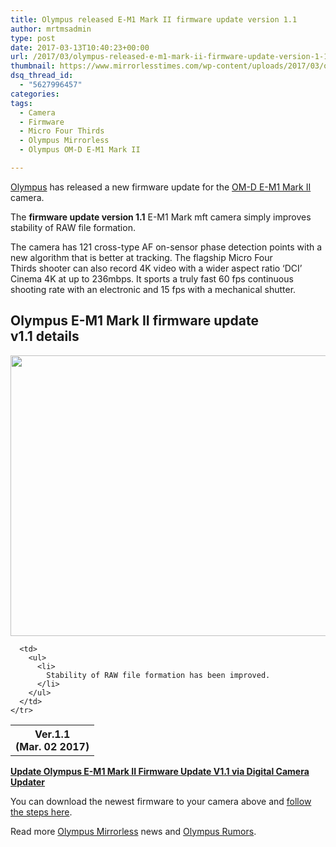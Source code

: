 ```yaml
---
title: Olympus released E-M1 Mark II firmware update version 1.1
author: mrtmsadmin
type: post
date: 2017-03-13T10:40:23+00:00
url: /2017/03/olympus-released-e-m1-mark-ii-firmware-update-version-1-1/
thumbnail: https://www.mirrorlesstimes.com/wp-content/uploads/2017/03/olympus-e-m1-mark-ii-firmware-update.jpg
dsq_thread_id:
  - "5627996457"
categories:
tags:
  - Camera
  - Firmware
  - Micro Four Thirds
  - Olympus Mirrorless
  - Olympus OM-D E-M1 Mark II

---
```

[Olympus][1] has released a new firmware update for the [OM-D E-M1 Mark II][2] camera.

The **firmware update version 1.1** E-M1 Mark mft camera simply improves stability of RAW file formation.

The camera has 121 cross-type AF on-sensor phase detection points with a new algorithm that is better at tracking. The flagship Micro Four Thirds shooter can also record 4K video with a wider aspect ratio ‘DCI’ Cinema 4K at up to 236mbps. It sports a truly fast 60 fps continuous shooting rate with an electronic and 15 fps with a mechanical shutter.<!--more-->

## Olympus E-M1 Mark II firmware update v1.1 details

[<img class="aligncenter size-full wp-image-772" src="https://i0.wp.com/www.mirrorlesstimes.com/wp-content/uploads/2016/12/olympus-e-m1-mark-ii-pre-order-2.jpg?resize=600%2C449&#038;ssl=1" alt="" width="600" height="449" srcset="https://i0.wp.com/www.mirrorlesstimes.com/wp-content/uploads/2016/12/olympus-e-m1-mark-ii-pre-order-2.jpg?w=900&ssl=1 900w, https://i0.wp.com/www.mirrorlesstimes.com/wp-content/uploads/2016/12/olympus-e-m1-mark-ii-pre-order-2.jpg?resize=300%2C225&ssl=1 300w, https://i0.wp.com/www.mirrorlesstimes.com/wp-content/uploads/2016/12/olympus-e-m1-mark-ii-pre-order-2.jpg?resize=768%2C575&ssl=1 768w, https://i0.wp.com/www.mirrorlesstimes.com/wp-content/uploads/2016/12/olympus-e-m1-mark-ii-pre-order-2.jpg?resize=700%2C524&ssl=1 700w" sizes="(max-width: 600px) 100vw, 600px" data-recalc-dims="1" />][3]

<div id="container">
  <table  class="info table table-hover table table-hover" >
    <tr>
      <th>
        Ver.1.1<br /> (Mar. 02 2017)
      </th>
      
      <td>
        <ul>
          <li>
            Stability of RAW file formation has been improved.
          </li>
        </ul>
      </td>
    </tr>
  </table>
</div>

<a title="Joint Update Service" href="http://www.olympus.co.jp/en/support/imsg/digicamera/download/software/firm/e1/" target="_blank" rel="noopener"><strong>Update Olympus E-M1 Mark II Firmware Update V1.1 via Digital Camera Updater</strong></a>

You can download the newest firmware to your camera above and <a title="Firmware Update Instructions" href="http://www.olympus.co.jp/en/support/imsg/digicamera/download/software/camera/cameraupdate.cfm" target="_blank" rel="noopener">follow the steps here</a>.

Read more [Olympus Mirrorless][4] news and <a href="https://www.dailycameranews.com/tag/olympus-rumors/" target="_blank" rel="noopener">Olympus Rumors</a>.

 [1]: https://www.mirrorlesstimes.com/category/olympus/
 [2]: https://www.mirrorlesstimes.com/tags/olympus-om-d-e-m1-mark-ii/
 [3]: https://i0.wp.com/www.mirrorlesstimes.com/wp-content/uploads/2016/12/olympus-e-m1-mark-ii-pre-order-2.jpg?ssl=1
 [4]: https://www.mirrorlesstimes.com/tags/olympus-mirrorless/